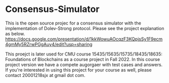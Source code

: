 # Consensus-Simulator
This is the open source projec for a consensus simulator with the implementation of Dolev-Strong protocol. Please see the project explanation as below.
https://docs.google.com/presentation/d/1kkWowuAOcqzF3KQpjsSy1F9ecm4gmMy5RZrwPGgAuy4/edit?usp=sharing


This proejct is later used for CMU course 15435/15635/15735/18435/18635: Foundations of Blockchains as a course project in Fall 2022. In this course project version we have a compete augorgaer with test cases and answers. If you're interested in using this project for your course as well, please contact 20001218sjx at gmail dot com.  


